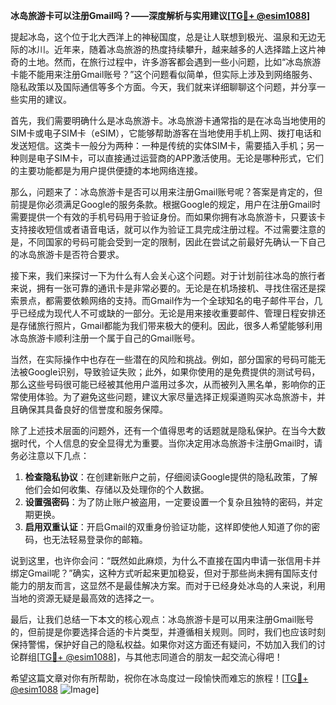 **冰岛旅游卡可以注册Gmail吗？——深度解析与实用建议[[TG💪+ @esim1088](https://t.me/s/esim1088)]**

提起冰岛，这个位于北大西洋上的神秘国度，总是让人联想到极光、温泉和无边无际的冰川。近年来，随着冰岛旅游的热度持续攀升，越来越多的人选择踏上这片神奇的土地。然而，在旅行过程中，许多游客都会遇到一些小问题，比如“冰岛旅游卡能不能用来注册Gmail账号？”这个问题看似简单，但实际上涉及到网络服务、隐私政策以及国际通信等多个方面。今天，我们就来详细聊聊这个问题，并分享一些实用的建议。

首先，我们需要明确什么是冰岛旅游卡。冰岛旅游卡通常指的是在冰岛当地使用的SIM卡或电子SIM卡（eSIM），它能够帮助游客在当地使用手机上网、拨打电话和发送短信。这类卡一般分为两种：一种是传统的实体SIM卡，需要插入手机；另一种则是电子SIM卡，可以直接通过运营商的APP激活使用。无论是哪种形式，它们的主要功能都是为用户提供便捷的本地网络连接。

那么，问题来了：冰岛旅游卡是否可以用来注册Gmail账号呢？答案是肯定的，但前提是你必须满足Google的服务条款。根据Google的规定，用户在注册Gmail时需要提供一个有效的手机号码用于验证身份。而如果你拥有冰岛旅游卡，只要该卡支持接收短信或者语音电话，就可以作为验证工具完成注册过程。不过需要注意的是，不同国家的号码可能会受到一定的限制，因此在尝试之前最好先确认一下自己的冰岛旅游卡是否符合要求。

接下来，我们来探讨一下为什么有人会关心这个问题。对于计划前往冰岛的旅行者来说，拥有一张可靠的通讯卡是非常必要的。无论是在机场接机、寻找住宿还是探索景点，都需要依赖网络的支持。而Gmail作为一个全球知名的电子邮件平台，几乎已经成为现代人不可或缺的一部分。无论是用来接收重要邮件、管理日程安排还是存储旅行照片，Gmail都能为我们带来极大的便利。因此，很多人希望能够利用冰岛旅游卡顺利注册一个属于自己的Gmail账号。

当然，在实际操作中也存在一些潜在的风险和挑战。例如，部分国家的号码可能无法被Google识别，导致验证失败；此外，如果你使用的是免费提供的测试号码，那么这些号码很可能已经被其他用户滥用过多次，从而被列入黑名单，影响你的正常使用体验。为了避免这些问题，建议大家尽量选择正规渠道购买冰岛旅游卡，并且确保其具备良好的信誉度和服务保障。

除了上述技术层面的问题外，还有一个值得思考的话题就是隐私保护。在当今大数据时代，个人信息的安全显得尤为重要。当你决定用冰岛旅游卡注册Gmail时，请务必注意以下几点：

1. **检查隐私协议**：在创建新账户之前，仔细阅读Google提供的隐私政策，了解他们会如何收集、存储以及处理你的个人数据。
2. **设置强密码**：为了防止账户被盗用，一定要设置一个复杂且独特的密码，并定期更换。
3. **启用双重认证**：开启Gmail的双重身份验证功能，这样即使他人知道了你的密码，也无法轻易登录你的邮箱。

说到这里，也许你会问：“既然如此麻烦，为什么不直接在国内申请一张信用卡并绑定Gmail呢？”确实，这种方式听起来更加稳妥，但对于那些尚未拥有国际支付能力的朋友而言，这显然不是最佳解决方案。而对于已经身处冰岛的人来说，利用当地的资源无疑是最高效的选择之一。

最后，让我们总结一下本文的核心观点：冰岛旅游卡是可以用来注册Gmail账号的，但前提是你要选择合适的卡片类型，并遵循相关规则。同时，我们也应该时刻保持警惕，保护好自己的隐私权益。如果你对这方面还有疑问，不妨加入我们的讨论群组[[TG💪+ @esim1088](https://t.me/s/esim1088)]，与其他志同道合的朋友一起交流心得吧！

希望这篇文章对你有所帮助，祝你在冰岛度过一段愉快而难忘的旅程！[[TG💪+ @esim1088](https://t.me/s/esim1088) ![Image](https://i.postimg.cc/4NQfJmqS/Snipaste-2025-05-13-00-14-12.png)]